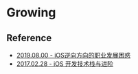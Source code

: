 # Growing

## Reference

- [2019.08.00 - iOS逆向方向的职业发展困惑](https://iosre.com/t/ios/15369/8)
- [2017.02.28 - iOS 开发技术栈与进阶](https://blog.cnbang.net/tech/3354/)
